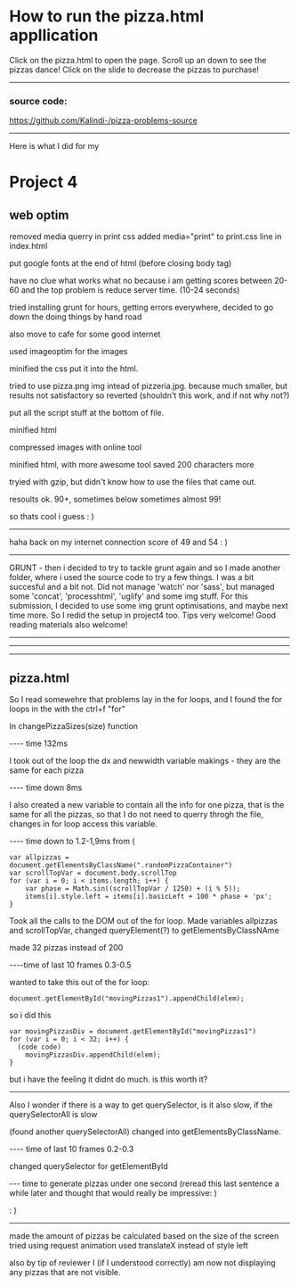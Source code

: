 
# How to run the pizza.html appllication

Click on the pizza.html to open the page.
Scroll up an down to see the pizzas dance!
Click on the slide to decrease the pizzas to purchase!

---

### source code:
https://github.com/Kalindi-/pizza-problems-source

------

Here is what I did for my
# Project 4

## web optim

removed media querry in print css
added media="print" to print.css line in index.html

put google fonts at the end of html (before closing body tag)

have no clue what works what no because i am getting scores between 20-60 and the top problem is reduce server time. (10-24 seconds)

tried installing grunt for hours, getting errors everywhere, decided to go down the doing things by hand road

also move to cafe for some good internet

used imageoptim for the images

minified the css
put it into the html.


tried to use pizza.png img intead of pizzeria.jpg. because much smaller, but results not satisfactory so reverted (shouldn't this work, and if not why not?)

put all the script stuff at the bottom of file.

minified html

compressed images with online tool

minified html, with more awesome tool saved 200 characters more

tryied with gzip, but didn't know how to use the files that came out.

resoults ok. 90+, sometimes below sometimes almost 99!

so thats cool i guess : )

---

haha back on my internet connection score of 49 and 54 : )

----

GRUNT - then i decided to try to tackle grunt again and so I made another folder, where i used the source code to try a few things. I was a bit succesful and a bit not. Did not manage 'watch' nor 'sass', but managed some 'concat', 'processhtml', 'uglify' and some img stuff. For this submission, I decided to use some img grunt optimisations, and maybe next time more. So I redid the setup in project4 too. Tips very welcome!
Good reading materials also welcome!

----
----
----


## pizza.html

So I read somewehre that problems lay in the for loops, and I found the for loops in the with the ctrl+f "for"

In changePizzaSizes(size)  function

---- time 132ms

I took out of the loop the dx and newwidth variable makings - they are the same for each pizza

---- time down 8ms

I also created a new variable to contain all the info for one pizza, that is the same for all the pizzas, so that I do not need to querry throgh the file, changes in for loop access this variable.

---- time down to 1.2-1,9ms
from (

    var allpizzas = document.getElementsByClassName(".randomPizzaContainer")
    var scrollTopVar = document.body.scrollTop
    for (var i = 0; i < items.length; i++) {
        var phase = Math.sin((scrollTopVar / 1250) + (i % 5));
        items[i].style.left = items[i].basicLeft + 100 * phase + 'px';
    }

Took all the calls to the DOM out of the for loop. Made variables allpizzas and scrollTopVar, changed queryElement(?) to getElementsByClassNAme


made 32 pizzas instead of 200

 ----time of last 10 frames 0.3-0.5

wanted to take this out of the for loop:

    document.getElementById("movingPizzas1").appendChild(elem);

so i did this

    var movingPizzasDiv = document.getElementById("movingPizzas1")
    for (var i = 0; i < 32; i++) {
      (code code)
        movingPizzasDiv.appendChild(elem);
    }

 but i have the feeling it didnt do much. is this worth it?

 ---

Also I wonder if there is a way to get querySelector, is it also slow, if the querySelectorAll is slow

(found another querySelectorAll)
changed into getElementsByClassName.

---- time of last 10 frames 0.2-0.3

changed querySelector for getElementById

--- time to generate pizzas under one second
(reread this last sentence a while later and thought that would really be impressive: )


: )

____


made the amount of pizzas be calculated based on the size of the screen
tried using request animation
used translateX instead of style left

also by tip of reviewer I (if I understood correctly) am now not displaying any pizzas that are not visible.



